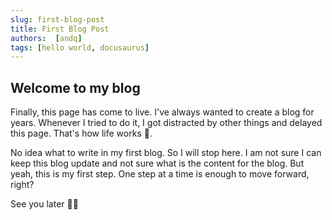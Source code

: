 ```yaml
---
slug: first-blog-post
title: First Blog Post
authors:  [andq]
tags: [hello world, docusaurus]
---
```


## Welcome to my blog

Finally, this page has come to live. I've always wanted to create a blog for years. Whenever I tried to do it, I got distracted by other things and delayed this page. That's how life works 🙈. 

No idea what to write in my first blog. So I will stop here. I am not sure I can keep this blog update and not sure what is the content for the blog. But yeah, this is my first step. One step at a time is enough to move forward, right?

See you later 🤞🫡